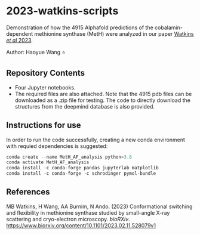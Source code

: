 # 2023-watkins-scripts

Demonstration of how the 4915 Alphafold predictions of the cobalamin-dependent methionine synthase (MetH) were analyzed in our paper [Watkins *et al* 2023](https://www.biorxiv.org/content/10.1101/2023.02.11.528079v1).

Author: Haoyue Wang :star:

## Repository Contents
- Four Jupyter notebooks.
- The required files are also attached. Note that the 4915 pdb files can be downloaded as a .zip file for testing. The code to directly download the structures from the deepmind database is also provided. 
## Instructions for use
In order to run the code successfully, creating a new conda environment with requied dependencies is suggested:
```python
conda create --name MetH_AF_analysis python=3.8
conda activate MetH_AF_analysis
conda install -c conda-forge pandas jupyterlab matplotlib
conda install -c conda-forge -c schrodinger pymol-bundle
```
## References
MB Watkins, H Wang, AA Burnim, N Ando. (2023) Conformational switching and flexibility in methionine synthase studied by small-angle X-ray scattering and cryo-electron microscopy. <i>bioRXiv</i>. https://www.biorxiv.org/content/10.1101/2023.02.11.528079v1
